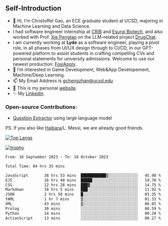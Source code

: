 ## Self-Introduction
- 👋 Hi, I’m Christoffel Gao, an ECE graduate student at UCSD, majoring in Machine Learning and Data Science.
- I had software engineer internship at [CRIB](https://www.linkedin.com/company/trycrib/) and [Esurgi Biotech](https://myesurgi.com/), and also worked with Prof. [Xie Pengtao](https://pengtaoxie.github.io/) on the LLM-related project [DrugChat](https://github.com/UCSD-AI4H/drugchat).
- I am currently working at **Lyde** as a software engineer, playing a pivot role, in all phases from UI/UX design through to CI/CD, in our GPT-powered platform to assist students in crafting compelling CVs and personal statements for university admissions. Welcome to use our newest production: [FoxiApply](https://lyde.io).
- 👀 I’m interested in Game Development, Web&App Developement, Machine/Deep Learning.
- 📫 My Email Address is gchengzhan@ucsd.edu
- 🌱 This is my personal [website](https://gaochengzhan.netlify.app/).
- ✨ My [Linkedin](https://www.linkedin.com/in/chengzhan-christoffel-gao/).

### Open-source Contributions:
- [Question Extractor](https://github.com/nestordemeure/question_extractor) using large language model

PS. If you also like [Haibara](https://www.detectiveconanworld.com/wiki/Ai_Haibara)/L. Messi, we are already good friends.

[![Top Langs](https://github-readme-stats.vercel.app/api/top-langs/?username=gaochengzhan&layout=compact&exclude_repo=CNN-based-Image-Recognition-for-AsianGiant-Hornets,Machine-Learning-and-Data-Computing-Tongji,NLP-on-Blogs-during-COVID-19-Pandemic,CSE258-Web-Mining-and-Recommder-System,Stock-Prediction-using-LSTM-Model)](https://github.com/anuraghazra/github-readme-stats)

[![trophy](https://github-profile-trophy.vercel.app/?username=gaochengzhan&theme=flat&row=1&margin-w=12)](https://github.com/ryo-ma/github-profile-trophy)

<!--START_SECTION:waka-->

```txt
From: 18 September 2023 - To: 18 October 2023

Total Time: 84 hrs 35 mins

JavaScript       38 hrs 53 mins  ███████████▒░░░░░░░░░░░░░   45.98 %
EJS              16 hrs 40 mins  █████░░░░░░░░░░░░░░░░░░░░   19.70 %
CSS              12 hrs 28 mins  ███▓░░░░░░░░░░░░░░░░░░░░░   14.75 %
Markdown         10 hrs 5 mins   ███░░░░░░░░░░░░░░░░░░░░░░   11.92 %
JSON             2 hrs 50 mins   █░░░░░░░░░░░░░░░░░░░░░░░░   03.35 %
YAML             1 hr 7 mins     ▒░░░░░░░░░░░░░░░░░░░░░░░░   01.33 %
XML              43 mins         ▒░░░░░░░░░░░░░░░░░░░░░░░░   00.85 %
Prolog           30 mins         ░░░░░░░░░░░░░░░░░░░░░░░░░   00.59 %
Python           14 mins         ░░░░░░░░░░░░░░░░░░░░░░░░░   00.28 %
ActionScript     13 mins         ░░░░░░░░░░░░░░░░░░░░░░░░░   00.27 %
```

<!--END_SECTION:waka-->

<!---
gaochengzhan/gaochengzhan is a ✨ special ✨ repository because its `README.md` (this file) appears on your GitHub profile.
You can click the Preview link to take a look at your changes.
--->
